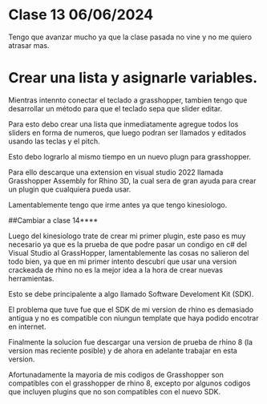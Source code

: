 # Clase 13 06/06/2024
Tengo que avanzar mucho ya que la clase pasada no vine y no me quiero atrasar mas.

# Crear una lista y asignarle variables.

Mientras intennto conectar el teclado a grasshopper, tambien tengo que desarrollar un método para que el teclado sepa que slider editar.

Para esto debo crear una lista que inmediatamente agregue todos los sliders en forma de numeros, que luego podran ser llamados y editados usando las teclas y el pitch.

Esto debo lograrlo al mismo tiempo en un nuevo plugn para grasshopper.

Para ello descarque una extension en visual studio 2022 llamada Grasshopper Assembly for Rhino 3D, la cual sera de gran ayuda para crear un plugin que cualquiera pueda usar.

Lamentablemente tengo que irme antes ya que tengo kinesiologo.

##Cambiar a clase 14****

Luego del kinesiologo trate de crear mi primer plugin, este paso es muy necesario ya que es la prueba de que podre pasar un condigo en c# del Visual Studio al GrassHopper, lamentablemente las cosas no salieron del todo bien, ya que en mi primer intento descubrí que usar una version crackeada de rhino no es la mejor idea a la hora de crear nuevas herramientas.

Esto se debe principalente a algo llamado Software Develoment Kit (SDK).

El problema que tuve fue que el SDK de mi version de rhino es demasiado antigua y no es compatible con niungun template que haya podido encotrar en internet. 



Finalmente la solucion fue descargar una version de prueba de rhino 8 (la version mas reciente posible) y de ahora en adelante trabajar en esta version.

Afortunadamente la mayoria de mis codigos de Grasshopper son compatibles con el grasshopper de rhino 8, excepto por algunos codigos que incluyen plugins que no son compatibles con el nuevo SDK.


